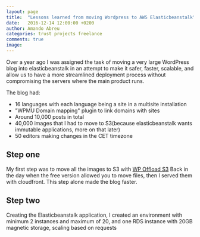```yaml
---
layout: page
title:  "Lessons learned from moving Wordpress to AWS Elasticbeanstalk"
date:   2016-12-14 12:00:00 +0200
author: Amando Abreu
categories: trust projects freelance
comments: true
image:
---
```

Over a year ago I was assigned the task of moving a very large WordPress blog into elasticbeanstalk in an attempt to make it safer, faster, scalable, and allow us to have a more streamlined deployment process without compromising the servers where the main product runs.

The blog had:
- 16 languages with each language being a site in a multisite installation
- "WPMU Domain mapping" plugin to link domains with sites
- Around 10,000 posts in total
- 40,000 images that I had to move to S3(because elasticbeanstalk wants immutable applications, more on that later)
- 50 editors making changes in the CET timezone

## Step one

My first step was to move all the images to S3 with [WP Offload S3](https://deliciousbrains.com/wp-offload-s3/) Back in the day when the free version allowed you to move files, then I served them with cloudfront. This step alone made the blog faster.

## Step two

Creating the Elasticbeanstalk application, I created an environment with minimum 2 instances and maximum of 20, and one RDS instance with 20GB magnetic storage, scaling based on requests